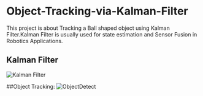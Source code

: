 # Object-Tracking-via-Kalman-Filter
This project is about Tracking a Ball shaped object using Kalman Filter.Kalman Filter is usually used for state estimation and Sensor Fusion in Robotics Applications.

## Kalman Filter
![Kalman Filter](https://user-images.githubusercontent.com/66089079/210253233-92d0f228-0da9-4a0e-83a1-655786bd6e15.png)

##Object Tracking:
![ObjectDetect](https://user-images.githubusercontent.com/66089079/210256675-4eed85fe-beb1-4abe-b2fd-993e8937cc12.gif)

